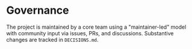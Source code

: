 # Governance

The project is maintained by a core team using a "maintainer-led" model with community input via issues, PRs, and discussions. Substantive changes are tracked in `DECISIONS.md`.

